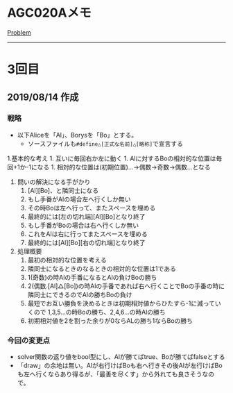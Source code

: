 # AGC020Aメモ
[Problem](https://atcoder.jp/contests/agc020/tasks/agc020_a)

---
# 3回目
## 2019/08/14 作成

### 戦略

* 以下Aliceを「Al」、Borysを「Bo」とする。
    * ソースファイルも`#define△[正式な名前]△[略称]`で宣言する

1.基本的な考え
    1. 互いに毎回右か左に動く
    1. Alに対するBoの相対的な位置は毎回+1か-1になる
    1. 相対的な位置は(初期位置)…→偶数→奇数→偶数…となる
1. 問いの解決になる手がかり
    1. [Al][Bo]、と隣同士になる
    1. もし手番がAlの場合左へ行くしか無い
    1. その時Boは左へ行って、またスペースを埋める
    1. 最終的には[左の切れ端][Al][Bo]となり終了
    1. もし手番がBoの場合は右へ行くしか無い
    1. これをAlは右に行ってまたスペースを埋める
    1. 最終的には[Al][Bo][右の切れ端]となり終了
1. 処理概要
    1. 最初の相対的な位置を考える
    1. 隣同士になるときのなるときの相対的な位置は1である
    1. 1(奇数)の時Alの手番になるとAlの負けBoの勝ち
    1. 2(偶数.[Al]△[Bo])の時Alの手番であれば右へ行くことでBoの手番の時に隣同士にできるのでAlの勝ちBoの負け
    1. 最短でお互い勝負を決めるときは初期相対値からひたすら-1に減っていくので
    1,3,5...の時Boの勝ち、2,4,6...の時Alの勝ち
    1. 初期相対値を2を割った余りが0ならALの勝ち1ならBoの勝ち
### 今回の変更点

- solver関数の返り値をbool型にし、Alが勝てばtrue、Boが勝てばfalseとする
- 「draw」の余地は無い。Alが右行けばBoも右へ行きその後Alが左行けばBoも左へ行くならあり得るが、「最善を尽くす」から外れても良さそうなので。